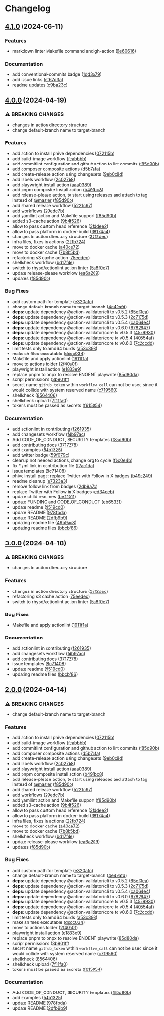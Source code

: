 # Changelog

## [4.1.0](https://github.com/cycle/gh-actions/compare/v4.0.0...v4.1.0) (2024-06-11)


### Features

* markdown linter Makefile command and gh-action ([6e60616](https://github.com/cycle/gh-actions/commit/6e60616e319b2e55eb93b76efc15300ec8e67ebc))


### Documentation

* add conventional-commits badge ([1dd3a79](https://github.com/cycle/gh-actions/commit/1dd3a792a1043a9af2d0b13c2b9117f2ac1222e9))
* add issue links ([ef67d3a](https://github.com/cycle/gh-actions/commit/ef67d3a18caa910154d158fa6a89886c3ad72997))
* readme updates ([c9ba23c](https://github.com/cycle/gh-actions/commit/c9ba23c4ca84ef77c6084d802fc392a6bd7b88bc))

## [4.0.0](https://github.com/cycle/gh-actions/compare/v3.0.0...v4.0.0) (2024-04-19)


### ⚠ BREAKING CHANGES

* changes in action directory structure
* change default-branch name to target-branch

### Features

* add action to install phive dependencies ([072115b](https://github.com/cycle/gh-actions/commit/072115b8f7dc570a78c3c86ec7315f828c1721cd))
* add build-image workflow ([feabbbb](https://github.com/cycle/gh-actions/commit/feabbbb84793bd047b7eb18561a303c11bcb215d))
* add commitlint configuration and github action to lint commits ([f85d90b](https://github.com/cycle/gh-actions/commit/f85d90b5a8c02d43ce41a15bf4017754ab609f41))
* add composer composite actions ([d5b7afa](https://github.com/cycle/gh-actions/commit/d5b7afa0dbe415ce9c9b13a4b21dcb03049ca68d))
* add create-release action using changesets ([9eb0c8d](https://github.com/cycle/gh-actions/commit/9eb0c8d64628c5a50aa4c91d122229d79e45d484))
* add labels workflow ([2c027b8](https://github.com/cycle/gh-actions/commit/2c027b8c1300e7a6c8a9b0de9af6ff4e5395cefa))
* add playwright install action ([aaa0389](https://github.com/cycle/gh-actions/commit/aaa038944febfc411dd71f9454ba2bc117ab5d76))
* add pnpm composite install action ([b491bc8](https://github.com/cycle/gh-actions/commit/b491bc8a956cf6ae83f0b548fb73e03173497c6b))
* add release-please action, to start using releases and attach to tag instead of [@master](https://github.com/master) ([f85d90b](https://github.com/cycle/gh-actions/commit/f85d90b5a8c02d43ce41a15bf4017754ab609f41))
* add shared release workflow ([5221c97](https://github.com/cycle/gh-actions/commit/5221c97239019291dd9753a5c96853f0364ec92b))
* add workflows ([29edc7b](https://github.com/cycle/gh-actions/commit/29edc7b99f0ba36141ff1ef72638bf5bc6b46ac5))
* add yamllint action and Makefile support ([f85d90b](https://github.com/cycle/gh-actions/commit/f85d90b5a8c02d43ce41a15bf4017754ab609f41))
* added s3-cache action ([9b4f526](https://github.com/cycle/gh-actions/commit/9b4f5266340d82bd55f5db50682b4d121f4b6393))
* allow to pass custom head reference ([3fddee2](https://github.com/cycle/gh-actions/commit/3fddee292bd76edb19d9c0a1e6e460446f345484))
* allow to pass platform in docker-build ([38174a4](https://github.com/cycle/gh-actions/commit/38174a409e8d5bb48c4cac41daa0033a08e36989))
* changes in action directory structure ([37f2dec](https://github.com/cycle/gh-actions/commit/37f2dece47c3bf8d3d9fac39c016538cda60ec66))
* infra files, fixes in actions ([22fb724](https://github.com/cycle/gh-actions/commit/22fb724df754b5da3b6502efaead6aa08c8a98cf))
* move to docker cache ([a40de72](https://github.com/cycle/gh-actions/commit/a40de725605966fbc7985db260d90aae4f675370))
* move to docker cache ([7b8b5bd](https://github.com/cycle/gh-actions/commit/7b8b5bdb5c2e4d577327c3a09a83bea58ed02cba))
* refactoring s3 cache action ([75eedec](https://github.com/cycle/gh-actions/commit/75eedecc9202c912a181a2727d81c56d15d095c1))
* shellcheck workflow ([bd17f4e](https://github.com/cycle/gh-actions/commit/bd17f4eb6e87667efb17c8f87f48def7520d8332))
* switch to rhysd/actionlint action linter ([5a8f0e7](https://github.com/cycle/gh-actions/commit/5a8f0e7bf9413b7d42da6b2fdfb4746f8d5e1f99))
* update release-please workflow ([ea6a209](https://github.com/cycle/gh-actions/commit/ea6a209dbb1099e1f8a9746b10e3ead8bad1e62f))
* updates ([f85d90b](https://github.com/cycle/gh-actions/commit/f85d90b5a8c02d43ce41a15bf4017754ab609f41))


### Bug Fixes

* add custom path for template ([e320afc](https://github.com/cycle/gh-actions/commit/e320afc1e132c34a4e3721989bd0eadbac0f43c4))
* change default-branch name to target-branch ([4e49afd](https://github.com/cycle/gh-actions/commit/4e49afdf8c6de67889709ad2fee441059bf7bf29))
* **deps:** update dependency @action-validator/cli to v0.5.2 ([65ef3ea](https://github.com/cycle/gh-actions/commit/65ef3eaa1668d3bd7cd906455a6bd1673865e8b2))
* **deps:** update dependency @action-validator/cli to v0.5.3 ([2c7175d](https://github.com/cycle/gh-actions/commit/2c7175dae5ac12d40d3f8c1146cd03e9bdf89a62))
* **deps:** update dependency @action-validator/cli to v0.5.4 ([ca064e4](https://github.com/cycle/gh-actions/commit/ca064e443128933631aabebcd004f76f3cface93))
* **deps:** update dependency @action-validator/cli to v0.6.0 ([6782647](https://github.com/cycle/gh-actions/commit/67826479c5009ae9f2d54bdc1df22ece4c6f8377))
* **deps:** update dependency @action-validator/core to v0.5.3 ([4559930](https://github.com/cycle/gh-actions/commit/4559930b37aba2e311bc342fb223f39b4888eaf6))
* **deps:** update dependency @action-validator/core to v0.5.4 ([40554af](https://github.com/cycle/gh-actions/commit/40554af73bed2e514a879d31fc9f0a9aa4c9fb28))
* **deps:** update dependency @action-validator/core to v0.6.0 ([7c2ccdd](https://github.com/cycle/gh-actions/commit/7c2ccddfe2721f6d9a5f6e2530e18cbcab3f414d))
* limit tests only to amd64 builds ([a53c398](https://github.com/cycle/gh-actions/commit/a53c3983ab12a86349b4b7f8f340ca4e08c78a7b))
* make sh files executable ([ddcc034](https://github.com/cycle/gh-actions/commit/ddcc0344f0dbf5483bbb44bba8c9f063bf58803f))
* Makefile and apply actionlint ([1911f1a](https://github.com/cycle/gh-actions/commit/1911f1ac3d64fd118d36d922687ae22389adc0a1))
* move to actions folder ([2f40a0f](https://github.com/cycle/gh-actions/commit/2f40a0f2aa480ca3d76e4033b1df27b36ad64ed9))
* playwright install action ([e1833e9](https://github.com/cycle/gh-actions/commit/e1833e94b29532a2df17173075c4c05b64da4d1d))
* replace pnpm to pnpx to resolve ENOENT playwrite ([85d80da](https://github.com/cycle/gh-actions/commit/85d80dae1f19ef9e802a1a3f868491b641a18f8c))
* script permissions ([3b901ff](https://github.com/cycle/gh-actions/commit/3b901ffd2e50000f72bca873d6c52178fcf43943))
* secret name `github_token` within `workflow_call` can not be used since it would collide with system reserved name ([c719560](https://github.com/cycle/gh-actions/commit/c71956004c5ff5f16dde27866eea380b46b09dd1))
* shellcheck ([8564406](https://github.com/cycle/gh-actions/commit/8564406a4acb4632638c4d37ac10709fd1981e71))
* shellcheck upload ([7f11fa0](https://github.com/cycle/gh-actions/commit/7f11fa0b125343f832b14a40c04faa3d3e7a57c0))
* tokens must be passed as secrets ([f615054](https://github.com/cycle/gh-actions/commit/f615054bc5cfcc2a3a928c736a6143282c99dfd2))


### Documentation

* add actionlint in contributing ([f261935](https://github.com/cycle/gh-actions/commit/f261935c2e397744bc4f38262704c1b77993e643))
* add changesets workflow ([fdb97ac](https://github.com/cycle/gh-actions/commit/fdb97ac72dba08e8664dc4cf5d5d849c6211b652))
* Add CODE_OF_CONDUCT, SECURITY templates ([f85d90b](https://github.com/cycle/gh-actions/commit/f85d90b5a8c02d43ce41a15bf4017754ab609f41))
* add contributing docs ([3717278](https://github.com/cycle/gh-actions/commit/371727831ffcb2e22b7be645df2ae364c6b8bfaa))
* add examples ([54b1325](https://github.com/cycle/gh-actions/commit/54b13251bc0f3efa060d942a52b322bb5a3b2a6b))
* add twitter badge ([59f079c](https://github.com/cycle/gh-actions/commit/59f079cce69a26712a7bc2a6b0c1076019eb1bfc))
* cleanup not needed actions, change org to cycle ([fbc0e4b](https://github.com/cycle/gh-actions/commit/fbc0e4be418528f1266615dd86670f68290c94d2))
* fix *.yml link in contribution file ([f7ac1da](https://github.com/cycle/gh-actions/commit/f7ac1dae3f84aa2c38df991ab64330f6339ce633))
* issue templates ([8c71408](https://github.com/cycle/gh-actions/commit/8c71408868d91d4920863de403015b214afdb2c2))
* phive install page: replace Twitter with Follow in X badges ([b49e249](https://github.com/cycle/gh-actions/commit/b49e24991e46936e5c69e747673fe2810113bc24))
* readme cleanup ([e7323a3](https://github.com/cycle/gh-actions/commit/e7323a3ef1a3ef393d5c530277005119a511dbcd))
* remove follow link from badges ([2db9a7c](https://github.com/cycle/gh-actions/commit/2db9a7c61a196af6544a35406c81c11298130b8b))
* replace Twitter with Follow in X badges ([ed34ceb](https://github.com/cycle/gh-actions/commit/ed34ceb25a2aab42348c49f451d59d9a668fd931))
* update child readmes ([be21011](https://github.com/cycle/gh-actions/commit/be2101175c21879aa14ac5ddadb5caac9274a0b9))
* update FUNDING and CODE_OF_CONDUCT ([eb65321](https://github.com/cycle/gh-actions/commit/eb65321b277c42e37e7a1522ba68b18ebacc862d))
* update readme ([9519cd0](https://github.com/cycle/gh-actions/commit/9519cd017ee5be792a2c4d609daa552d896112aa))
* update README ([978fbda](https://github.com/cycle/gh-actions/commit/978fbdaab348cc9b49c99cf61b8b40bb9b9a874c))
* update README ([2dfb9b9](https://github.com/cycle/gh-actions/commit/2dfb9b915efb608f1c141c9945b01cc8e41c29e9))
* updating readme file ([49b9ac8](https://github.com/cycle/gh-actions/commit/49b9ac867960137649ee264977fe88a730688874))
* updating readme files ([bbcbf86](https://github.com/cycle/gh-actions/commit/bbcbf8668a638f3aca34555ff19f01bee9367b18))

## [3.0.0](https://github.com/wayofdev/gh-actions/compare/v2.0.0...v3.0.0) (2024-04-18)


### ⚠ BREAKING CHANGES

* changes in action directory structure

### Features

* changes in action directory structure ([37f2dec](https://github.com/wayofdev/gh-actions/commit/37f2dece47c3bf8d3d9fac39c016538cda60ec66))
* refactoring s3 cache action ([75eedec](https://github.com/wayofdev/gh-actions/commit/75eedecc9202c912a181a2727d81c56d15d095c1))
* switch to rhysd/actionlint action linter ([5a8f0e7](https://github.com/wayofdev/gh-actions/commit/5a8f0e7bf9413b7d42da6b2fdfb4746f8d5e1f99))


### Bug Fixes

* Makefile and apply actionlint ([1911f1a](https://github.com/wayofdev/gh-actions/commit/1911f1ac3d64fd118d36d922687ae22389adc0a1))


### Documentation

* add actionlint in contributing ([f261935](https://github.com/wayofdev/gh-actions/commit/f261935c2e397744bc4f38262704c1b77993e643))
* add changesets workflow ([fdb97ac](https://github.com/wayofdev/gh-actions/commit/fdb97ac72dba08e8664dc4cf5d5d849c6211b652))
* add contributing docs ([3717278](https://github.com/wayofdev/gh-actions/commit/371727831ffcb2e22b7be645df2ae364c6b8bfaa))
* issue templates ([8c71408](https://github.com/wayofdev/gh-actions/commit/8c71408868d91d4920863de403015b214afdb2c2))
* update readme ([9519cd0](https://github.com/wayofdev/gh-actions/commit/9519cd017ee5be792a2c4d609daa552d896112aa))
* updating readme files ([bbcbf86](https://github.com/wayofdev/gh-actions/commit/bbcbf8668a638f3aca34555ff19f01bee9367b18))

## [2.0.0](https://github.com/wayofdev/gh-actions/compare/v1.0.0...v2.0.0) (2024-04-14)


### ⚠ BREAKING CHANGES

* change default-branch name to target-branch

### Features

* add action to install phive dependencies ([072115b](https://github.com/wayofdev/gh-actions/commit/072115b8f7dc570a78c3c86ec7315f828c1721cd))
* add build-image workflow ([feabbbb](https://github.com/wayofdev/gh-actions/commit/feabbbb84793bd047b7eb18561a303c11bcb215d))
* add commitlint configuration and github action to lint commits ([f85d90b](https://github.com/wayofdev/gh-actions/commit/f85d90b5a8c02d43ce41a15bf4017754ab609f41))
* add composer composite actions ([d5b7afa](https://github.com/wayofdev/gh-actions/commit/d5b7afa0dbe415ce9c9b13a4b21dcb03049ca68d))
* add create-release action using changesets ([9eb0c8d](https://github.com/wayofdev/gh-actions/commit/9eb0c8d64628c5a50aa4c91d122229d79e45d484))
* add labels workflow ([2c027b8](https://github.com/wayofdev/gh-actions/commit/2c027b8c1300e7a6c8a9b0de9af6ff4e5395cefa))
* add playwright install action ([aaa0389](https://github.com/wayofdev/gh-actions/commit/aaa038944febfc411dd71f9454ba2bc117ab5d76))
* add pnpm composite install action ([b491bc8](https://github.com/wayofdev/gh-actions/commit/b491bc8a956cf6ae83f0b548fb73e03173497c6b))
* add release-please action, to start using releases and attach to tag instead of [@master](https://github.com/master) ([f85d90b](https://github.com/wayofdev/gh-actions/commit/f85d90b5a8c02d43ce41a15bf4017754ab609f41))
* add shared release workflow ([5221c97](https://github.com/wayofdev/gh-actions/commit/5221c97239019291dd9753a5c96853f0364ec92b))
* add workflows ([29edc7b](https://github.com/wayofdev/gh-actions/commit/29edc7b99f0ba36141ff1ef72638bf5bc6b46ac5))
* add yamllint action and Makefile support ([f85d90b](https://github.com/wayofdev/gh-actions/commit/f85d90b5a8c02d43ce41a15bf4017754ab609f41))
* added s3-cache action ([9b4f526](https://github.com/wayofdev/gh-actions/commit/9b4f5266340d82bd55f5db50682b4d121f4b6393))
* allow to pass custom head reference ([3fddee2](https://github.com/wayofdev/gh-actions/commit/3fddee292bd76edb19d9c0a1e6e460446f345484))
* allow to pass platform in docker-build ([38174a4](https://github.com/wayofdev/gh-actions/commit/38174a409e8d5bb48c4cac41daa0033a08e36989))
* infra files, fixes in actions ([22fb724](https://github.com/wayofdev/gh-actions/commit/22fb724df754b5da3b6502efaead6aa08c8a98cf))
* move to docker cache ([a40de72](https://github.com/wayofdev/gh-actions/commit/a40de725605966fbc7985db260d90aae4f675370))
* move to docker cache ([7b8b5bd](https://github.com/wayofdev/gh-actions/commit/7b8b5bdb5c2e4d577327c3a09a83bea58ed02cba))
* shellcheck workflow ([bd17f4e](https://github.com/wayofdev/gh-actions/commit/bd17f4eb6e87667efb17c8f87f48def7520d8332))
* update release-please workflow ([ea6a209](https://github.com/wayofdev/gh-actions/commit/ea6a209dbb1099e1f8a9746b10e3ead8bad1e62f))
* updates ([f85d90b](https://github.com/wayofdev/gh-actions/commit/f85d90b5a8c02d43ce41a15bf4017754ab609f41))


### Bug Fixes

* add custom path for template ([e320afc](https://github.com/wayofdev/gh-actions/commit/e320afc1e132c34a4e3721989bd0eadbac0f43c4))
* change default-branch name to target-branch ([4e49afd](https://github.com/wayofdev/gh-actions/commit/4e49afdf8c6de67889709ad2fee441059bf7bf29))
* **deps:** update dependency @action-validator/cli to v0.5.2 ([65ef3ea](https://github.com/wayofdev/gh-actions/commit/65ef3eaa1668d3bd7cd906455a6bd1673865e8b2))
* **deps:** update dependency @action-validator/cli to v0.5.3 ([2c7175d](https://github.com/wayofdev/gh-actions/commit/2c7175dae5ac12d40d3f8c1146cd03e9bdf89a62))
* **deps:** update dependency @action-validator/cli to v0.5.4 ([ca064e4](https://github.com/wayofdev/gh-actions/commit/ca064e443128933631aabebcd004f76f3cface93))
* **deps:** update dependency @action-validator/cli to v0.6.0 ([6782647](https://github.com/wayofdev/gh-actions/commit/67826479c5009ae9f2d54bdc1df22ece4c6f8377))
* **deps:** update dependency @action-validator/core to v0.5.3 ([4559930](https://github.com/wayofdev/gh-actions/commit/4559930b37aba2e311bc342fb223f39b4888eaf6))
* **deps:** update dependency @action-validator/core to v0.5.4 ([40554af](https://github.com/wayofdev/gh-actions/commit/40554af73bed2e514a879d31fc9f0a9aa4c9fb28))
* **deps:** update dependency @action-validator/core to v0.6.0 ([7c2ccdd](https://github.com/wayofdev/gh-actions/commit/7c2ccddfe2721f6d9a5f6e2530e18cbcab3f414d))
* limit tests only to amd64 builds ([a53c398](https://github.com/wayofdev/gh-actions/commit/a53c3983ab12a86349b4b7f8f340ca4e08c78a7b))
* make sh files executable ([ddcc034](https://github.com/wayofdev/gh-actions/commit/ddcc0344f0dbf5483bbb44bba8c9f063bf58803f))
* move to actions folder ([2f40a0f](https://github.com/wayofdev/gh-actions/commit/2f40a0f2aa480ca3d76e4033b1df27b36ad64ed9))
* playwright install action ([e1833e9](https://github.com/wayofdev/gh-actions/commit/e1833e94b29532a2df17173075c4c05b64da4d1d))
* replace pnpm to pnpx to resolve ENOENT playwrite ([85d80da](https://github.com/wayofdev/gh-actions/commit/85d80dae1f19ef9e802a1a3f868491b641a18f8c))
* script permissions ([3b901ff](https://github.com/wayofdev/gh-actions/commit/3b901ffd2e50000f72bca873d6c52178fcf43943))
* secret name `github_token` within `workflow_call` can not be used since it would collide with system reserved name ([c719560](https://github.com/wayofdev/gh-actions/commit/c71956004c5ff5f16dde27866eea380b46b09dd1))
* shellcheck ([8564406](https://github.com/wayofdev/gh-actions/commit/8564406a4acb4632638c4d37ac10709fd1981e71))
* shellcheck upload ([7f11fa0](https://github.com/wayofdev/gh-actions/commit/7f11fa0b125343f832b14a40c04faa3d3e7a57c0))
* tokens must be passed as secrets ([f615054](https://github.com/wayofdev/gh-actions/commit/f615054bc5cfcc2a3a928c736a6143282c99dfd2))


### Documentation

* Add CODE_OF_CONDUCT, SECURITY templates ([f85d90b](https://github.com/wayofdev/gh-actions/commit/f85d90b5a8c02d43ce41a15bf4017754ab609f41))
* add examples ([54b1325](https://github.com/wayofdev/gh-actions/commit/54b13251bc0f3efa060d942a52b322bb5a3b2a6b))
* update README ([978fbda](https://github.com/wayofdev/gh-actions/commit/978fbdaab348cc9b49c99cf61b8b40bb9b9a874c))
* update README ([2dfb9b9](https://github.com/wayofdev/gh-actions/commit/2dfb9b915efb608f1c141c9945b01cc8e41c29e9))

